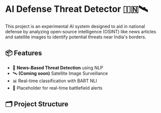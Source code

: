 # AI Defense Threat Detector 🇮🇳🛰️

This project is an experimental AI system designed to aid in national defense by analyzing open-source intelligence (OSINT) like news articles and satellite images to identify potential threats near India's borders.

## 📦 Features

- 📰 **News-Based Threat Detection** using NLP
- 🛰️ **(Coming soon)** Satellite Image Surveillance
- 📊 Real-time classification with BART NLI
- 🔔 Placeholder for real-time battlefield alerts

## 🗂️ Project Structure
